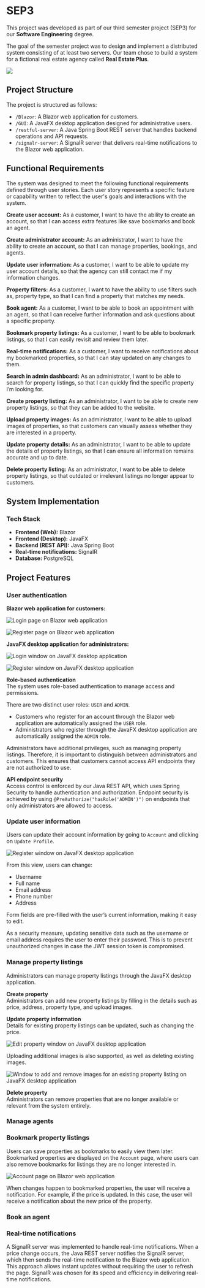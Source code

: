 # SEP3

This project was developed as part of our third semester project (SEP3) for our **Software Engineering** degree.

The goal of the semester project was to design and implement a distributed system consisting of at least two servers. Our team chose to build a system for a fictional real estate agency called **Real Estate Plus**.

![](.github/Blazor_Properties.jpeg)

## Project Structure

The project is structured as follows:

- `/Blazor`: A Blazor web application for customers.
- `/GUI`: A JavaFX desktop application designed for administrative users.
- `/restful-server`: A Java Spring Boot REST server that handles backend operations and API requests.
- `/signalr-server`: A SignalR server that delivers real-time notifications to the Blazor web application.

## Functional Requirements

The system was designed to meet the following functional requirements defined through user stories. Each user story represents a specific feature or capability written to reflect the user's goals and interactions with the system.

**Create user account:** As a customer, I want to have the ability to create an account, so that I can access extra features like save bookmarks and book an agent.

**Create administrator account:** As an administrator, I want to have the ability to create an account, so that I can manage properties, bookings, and agents.

**Update user information:** As a customer, I want to be able to update my user account details, so that the agency can still contact me if my information changes.

**Property filters:** As a customer, I want to have the ability to use filters such as, property type, so that I can find a property that matches my needs.

**Book agent:** As a customer, I want to be able to book an appointment with an agent, so that I can receive further information and ask questions about a specific property.

**Bookmark property listings:** As a customer, I want to be able to bookmark listings, so that I can easily revisit and review them later.

**Real-time notifications:** As a customer, I want to receive notifications about my bookmarked properties, so that I can stay updated on any changes to them.

**Search in admin dashboard:** As an administrator, I want to be able to search for property listings, so that I can quickly find the specific property I’m looking for.

**Create property listing:** As an administrator, I want to be able to create new property listings, so that they can be added to the website.

**Upload property images:** As an administrator, I want to be able to upload images of properties, so that customers can visually assess whether they are interested in a property.

**Update property details:** As an administrator, I want to be able to update the details of property listings, so that I can ensure all information remains accurate and up to date.

**Delete property listing:** As an administrator, I want to be able to delete property listings, so that outdated or irrelevant listings no longer appear to customers.

## System Implementation

### Tech Stack

- **Frontend (Web):** Blazor
- **Frontend (Desktop):** JavaFX
- **Backend (REST API):** Java Spring Boot
- **Real-time notifications:** SignalR
- **Database:** PostgreSQL

## Project Features

### User authentication

**Blazor web application for customers:**

![Login page on Blazor web application](.github/Blazor_Login.jpeg)

![Register page on Blazor web application](.github/Blazor_Register.jpeg)

**JavaFX desktop application for administrators:**

![Login window on JavaFX desktop application](.github/JavaFX_Login.png)

![Register window on JavaFX desktop application](.github/JavaFX_Register.png)

**Role-based authentication**\
The system uses role-based authentication to manage access and permissions.

There are two distinct user roles: `USER` and `ADMIN`.

- Customers who register for an account through the Blazor web application are automatically assigned the `USER` role.
- Administrators who register through the JavaFX desktop application are automatically assigned the `ADMIN` role.

Administrators have additional privileges, such as managing property listings. Therefore, it is important to distinguish between administrators and customers. This ensures that customers cannot access API endpoints they are not authorized to use.

**API endpoint security**\
Access control is enforced by our Java REST API, which uses Spring Security to handle authentication and authorization.
Endpoint security is achieved by using `@PreAuthorize("hasRole('ADMIN')")` on endpoints that only administrators are allowed to access.

### Update user information

Users can update their account information by going to `Account` and clicking on `Update Profile`.

![Register window on JavaFX desktop application](.github/Blazor_Update_Profile.jpeg)

From this view, users can change:

- Username
- Full name
- Email address
- Phone number
- Address

Form fields are pre-filled with the user’s current information, making it easy to edit.

As a security measure, updating sensitive data such as the username or email address requires the user to enter their password. This is to prevent unauthorized changes in case the JWT session token is compromised.

### Manage property listings

Administrators can manage property listings through the JavaFX desktop application.

**Create property**\
Administrators can add new property listings by filling in the details such as price, address, property type, and upload images.

**Update property information**\
Details for existing property listings can be updated, such as changing the price.

![Edit property window on JavaFX desktop application](.github/JavaFX_Edt_Property.png)

Uploading additional images is also supported, as well as deleting existing images.

![Window to add and remove images for an existing property listing on JavaFX desktop application](.github/JavaFX_Edt_Property_Images.png)

**Delete property**\
Administrators can remove properties that are no longer available or relevant from the system entirely.

### Manage agents

### Bookmark property listings

Users can save properties as bookmarks to easily view them later.
Bookmarked properties are displayed on the `Account` page, where users can also remove bookmarks for listings they are no longer interested in.

![Account page on Blazor web application](.github/Blazor_Account.jpeg)

When changes happen to bookmarked properties, the user will receive a notification.
For example, if the price is updated. In this case, the user will receive a notification about the new price of the property.

### Book an agent

### Real-time notifications

A SignalR server was implemented to handle real-time notifications.
When a price change occurs, the Java REST server notifies the SignalR server, which then sends the real-time notification to the Blazor web application. This approach allows instant updates without requiring the user to refresh the page. SignalR was chosen for its speed and efficiency in delivering real-time notifications.
